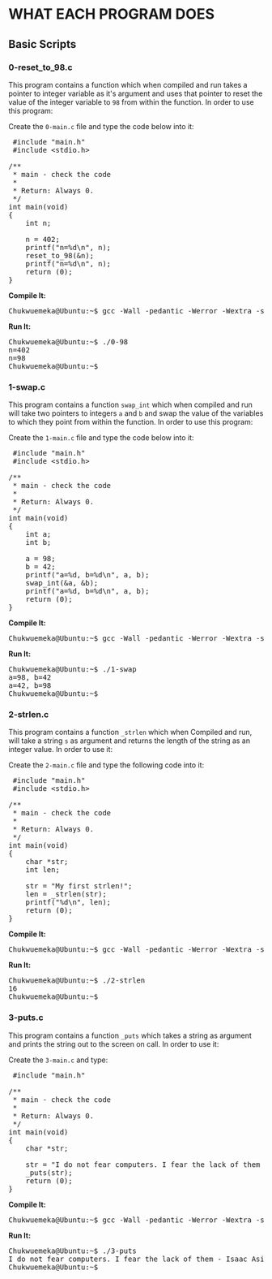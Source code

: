 # WHAT EACH PROGRAM DOES

## Basic Scripts

### 0-reset_to_98.c
This program contains a function which when compiled and run takes a pointer to integer variable as it's argument and uses that pointer to reset the value of the integer variable to `98` from within the function. In order to use this program:

Create the `0-main.c` file and type the code below into it:
<pre>
 #include "main.h"
 #include &lt;stdio.h&gt;

/**
 * main - check the code 
 *
 * Return: Always 0.
 */
int main(void)
{
    int n;

    n = 402;
    printf("n=%d\n", n);
    reset_to_98(&n);
    printf("n=%d\n", n);
    return (0);
}
</pre>

**Compile It:**
<pre>
Chukwuemeka@Ubuntu:~$ gcc -Wall -pedantic -Werror -Wextra -std=gnu89 0-main.c 0-reset_to_98.c -o 0-98
</pre>

**Run It:**
<pre>
Chukwuemeka@Ubuntu:~$ ./0-98 
n=402
n=98
Chukwuemeka@Ubuntu:~$ 
</pre>

### 1-swap.c
This program contains a function `swap_int` which when compiled and run will take two pointers to integers `a` and `b` and swap the value of the variables to which they point from within the function. In order to use this program:

Create the `1-main.c` file and type the code below into it:
<pre>
 #include "main.h"
 #include &lt;stdio.h&gt;

/**
 * main - check the code
 *
 * Return: Always 0.
 */
int main(void)
{
    int a;
    int b;

    a = 98;
    b = 42;
    printf("a=%d, b=%d\n", a, b);
    swap_int(&a, &b);
    printf("a=%d, b=%d\n", a, b);
    return (0);
}
</pre>

**Compile It:**
<pre>
Chukwuemeka@Ubuntu:~$ gcc -Wall -pedantic -Werror -Wextra -std=gnu89 1-main.c 1-swap.c -o 1-swap
</pre>

**Run It:**
<pre>
Chukwuemeka@Ubuntu:~$ ./1-swap 
a=98, b=42
a=42, b=98
Chukwuemeka@Ubuntu:~$ 
</pre>


### 2-strlen.c
This program contains a function `_strlen` which when Compiled and run, will take a string `s` as argument and returns the length of the string as an integer value. In order to use it:

Create the `2-main.c` file and type the following code into it:
<pre>
 #include "main.h"
 #include &lt;stdio.h&gt;

/**
 * main - check the code
 *
 * Return: Always 0.
 */
int main(void)
{
    char *str;
    int len;

    str = "My first strlen!";
    len = _strlen(str);
    printf("%d\n", len);
    return (0);
}
</pre>	

**Compile It:**
<pre>
Chukwuemeka@Ubuntu:~$ gcc -Wall -pedantic -Werror -Wextra -std=gnu89 2-main.c 2-strlen.c -o 2-strlen
</pre>

**Run It:**
<pre>
Chukwuemeka@Ubuntu:~$ ./2-strlen 
16
Chukwuemeka@Ubuntu:~$ 
</pre>


### 3-puts.c
This program contains a function `_puts` which takes a string as argument and prints the string out to the screen on call. In order to use it:

Create the `3-main.c` and type:
<pre>
 #include "main.h"

/**
 * main - check the code
 *
 * Return: Always 0.
 */
int main(void)
{
    char *str;

    str = "I do not fear computers. I fear the lack of them - Isaac Asimov";
    _puts(str);
    return (0);
}
</pre>

**Compile It:**
<pre>
Chukwuemeka@Ubuntu:~$ gcc -Wall -pedantic -Werror -Wextra -std=gnu89 _putchar.c 3-main.c 3-puts.c -o 3-puts
</pre>

**Run It:**
<pre>
Chukwuemeka@Ubuntu:~$ ./3-puts 
I do not fear computers. I fear the lack of them - Isaac Asimov
Chukwuemeka@Ubuntu:~$ 
</pre>




















